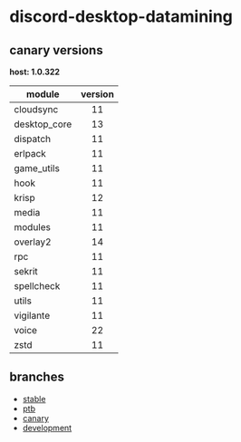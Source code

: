 # discord-desktop-datamining

## canary versions

**host: 1.0.322**

| module | version |
| ------ | :-----: |
| cloudsync | 11 |
| desktop_core | 13 |
| dispatch | 11 |
| erlpack | 11 |
| game_utils | 11 |
| hook | 11 |
| krisp | 12 |
| media | 11 |
| modules | 11 |
| overlay2 | 14 |
| rpc | 11 |
| sekrit | 11 |
| spellcheck | 11 |
| utils | 11 |
| vigilante | 11 |
| voice | 22 |
| zstd | 11 |

## branches

- [stable](https://github.com/OpenAsar/discord-desktop-datamining/tree/stable)
- [ptb](https://github.com/OpenAsar/discord-desktop-datamining/tree/ptb)
- [canary](https://github.com/OpenAsar/discord-desktop-datamining/tree/canary)
- [development](https://github.com/OpenAsar/discord-desktop-datamining/tree/development)